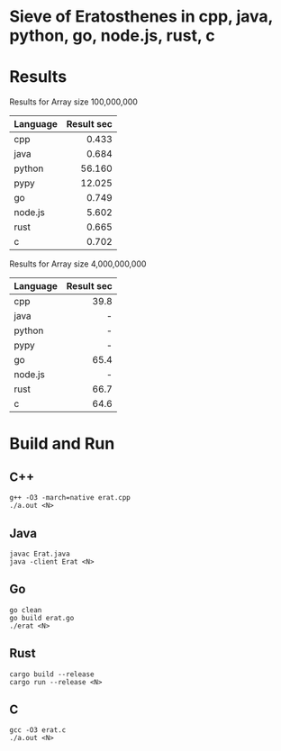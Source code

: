 # Sieve of Eratosthenes in cpp, java, python, go, node.js, rust, c

# Results
Results for Array size 100,000,000

| Language | Result sec |
| -------- | ----------:|
| cpp      |      0.433 |
| java     |      0.684 |
| python   |     56.160 |
| pypy     |     12.025 |
| go       |      0.749 |
| node.js  |      5.602 |
| rust     |      0.665 |
| c        |      0.702 |


Results for Array size 4,000,000,000

| Language | Result sec |
| -------- | ----------:|
| cpp      |       39.8 |
| java     |          - |
| python   |          - |
| pypy     |          - |
| go       |       65.4 |
| node.js  |          - |
| rust     |       66.7 |
| c        |       64.6 |


# Build and Run

## C++

```
g++ -O3 -march=native erat.cpp
./a.out <N>
```

## Java

```
javac Erat.java
java -client Erat <N>
```

## Go

```
go clean
go build erat.go
./erat <N>
```

## Rust

```
cargo build --release
cargo run --release <N>
```

## C

```
gcc -O3 erat.c
./a.out <N>
```
